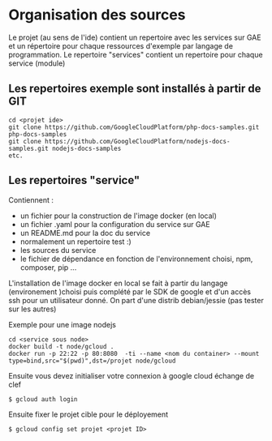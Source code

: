 # Organisation des sources
Le projet (au sens de l'ide) contient un repertoire avec les services sur GAE et un répertoire
pour chaque ressources d'exemple par langage de programmation. Le repertoire "services" contient
un repertoire pour chaque service (module)

## Les repertoires exemple sont installés à partir de GIT
```
cd <projet ide>
git clone https://github.com/GoogleCloudPlatform/php-docs-samples.git php-docs-samples
git clone https://github.com/GoogleCloudPlatform/nodejs-docs-samples.git nodejs-docs-samples
etc.
```
## Les repertoires "service"
Contiennent :
* un fichier pour la construction de l'image docker (en local)
* un fichier <nom du service>.yaml pour la configuration du service sur GAE
* un README.md pour la doc du service
* normalement un repertoire test :)
* les sources du service
* le fichier de dépendance en fonction de l'environnement choisi, npm, composer, pip ...

L'installation de l'image docker en local se fait à partir du langage (environement )choisi puis 
complété par le SDK de google et d'un accès ssh pour un utilisateur donné.
On part d'une distrib debian/jessie (pas tester sur les autres)

Exemple pour une image nodejs 
 
```
cd <service sous node>
docker build -t node/gcloud .
docker run -p 22:22 -p 80:8080  -ti --name <nom du container> --mount type=bind,src="$(pwd)",dst=/projet node/gcloud
```
Ensuite vous devez initialiser votre connexion à google cloud échange de clef
```
$ gcloud auth login
```
Ensuite fixer le projet cible pour le déployement
```
$ gcloud config set projet <projet ID>
```

 